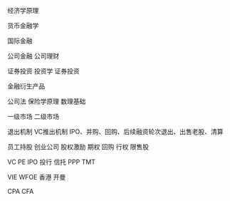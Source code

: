 经济学原理

货币金融学

国际金融

公司金融
公司理财

证券投资
投资学
证券投资

金融衍生产品


公司法
保险学原理
数理基础



一级市场
二级市场

退出机制
VC推出机制 IPO、并购、回购、后续融资轮次退出、出售老股、清算


员工持股 创业公司
股权激励
期权 回购 行权
限售股

VC PE IPO 投行 信托
PPP
TMT 


VIE WFOE 香港 开曼


CPA
CFA